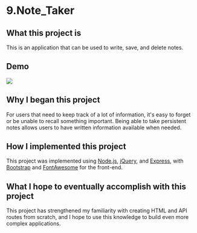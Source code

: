 # 9.Note_Taker

## What this project is
This is an application that can be used to write, save, and delete notes.

## Demo
![](note-taker-demo.gif)

## Why I began this project
For users that need to keep track of a lot of information, it's easy to forget or be unable to recall something important. Being able to take persistent notes allows users to have written information available when needed.

## How I implemented this project
This project was implemented using [Node.js](https://nodejs.org/en/about/), [jQuery](https://api.jquery.com/), and [Express](https://expressjs.com/en/5x/api.html), with [Bootstrap](https://getbootstrap.com/) and [FontAwesome](https://fontawesome.com/) for the front-end.

## What I hope to eventually accomplish with this project
This project has strengthened my familiarity with creating HTML and API routes from scratch, and I hope to use this knowledge to build even more complex applications.
